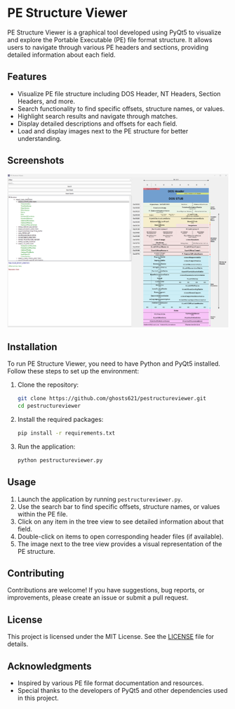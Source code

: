 # PE Structure Viewer

PE Structure Viewer is a graphical tool developed using PyQt5 to visualize and explore the Portable Executable (PE) file format structure. It allows users to navigate through various PE headers and sections, providing detailed information about each field.

## Features

- Visualize PE file structure including DOS Header, NT Headers, Section Headers, and more.
- Search functionality to find specific offsets, structure names, or values.
- Highlight search results and navigate through matches.
- Display detailed descriptions and offsets for each field.
- Load and display images next to the PE structure for better understanding.

## Screenshots

![PE Structure Viewer Screenshot](PE_Structure_Viewer.png)

## Installation

To run PE Structure Viewer, you need to have Python and PyQt5 installed. Follow these steps to set up the environment:

1. Clone the repository:
   ```bash
   git clone https://github.com/ghosts621/pestructureviewer.git
   cd pestructureviewer
   ```

2. Install the required packages:
   ```bash
   pip install -r requirements.txt
   ```

3. Run the application:
   ```bash
   python pestructureviewer.py
   ```

## Usage

1. Launch the application by running `pestructureviewer.py`.
2. Use the search bar to find specific offsets, structure names, or values within the PE file.
3. Click on any item in the tree view to see detailed information about that field.
4. Double-click on items to open corresponding header files (if available).
5. The image next to the tree view provides a visual representation of the PE structure.

## Contributing

Contributions are welcome! If you have suggestions, bug reports, or improvements, please create an issue or submit a pull request.

## License

This project is licensed under the MIT License. See the [LICENSE](LICENSE) file for details.

## Acknowledgments

- Inspired by various PE file format documentation and resources.
- Special thanks to the developers of PyQt5 and other dependencies used in this project.
